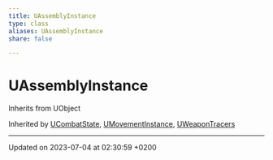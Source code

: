 ```yaml
---
title: UAssemblyInstance
type: class
aliases: UAssemblyInstance
share: false

---
```


# UAssemblyInstance





Inherits from UObject

Inherited by [UCombatState](/docs/SDK/Source/Classes/classUCombatState.md), [UMovementInstance](/docs/SDK/Source/Classes/classUMovementInstance.md), [UWeaponTracers](/docs/SDK/Source/Classes/classUWeaponTracers.md)

-------------------------------

Updated on 2023-07-04 at 02:30:59 +0200
